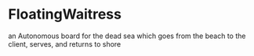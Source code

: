 # FloatingWaitress
an Autonomous board for the dead sea which goes from the beach to the client, serves, and returns to shore
